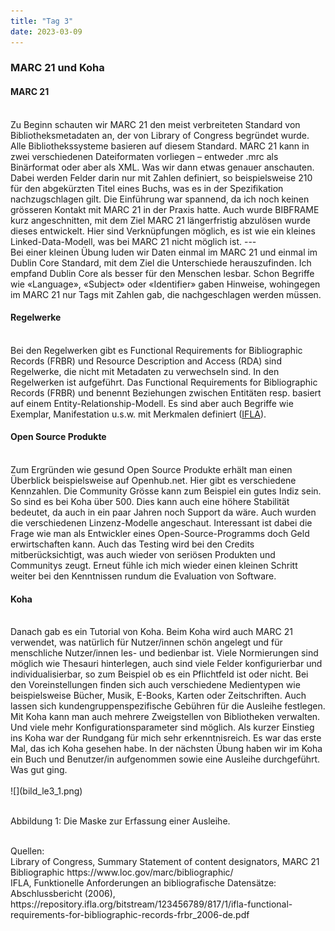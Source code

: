 ```yaml
---
title: "Tag 3"
date: 2023-03-09
---
```

### MARC 21 und Koha  
#### **MARC 21**  
<br>
Zu Beginn schauten wir MARC 21 den meist verbreiteten Standard von Bibliotheksmetadaten an, der von Library of Congress begründet wurde. Alle Bibliothekssysteme basieren auf diesem Standard. MARC 21 kann in zwei verschiedenen Dateiformaten vorliegen – entweder .mrc als Binärformat oder aber als XML. Was wir dann etwas genauer anschauten. Dabei werden Felder darin nur mit Zahlen definiert, so beispielsweise 210 für den abgekürzten Titel eines Buchs, was es in der Spezifikation nachzugschlagen gilt. Die Einführung war spannend, da ich noch keinen grösseren Kontakt mit MARC 21 in der Praxis hatte. 
Auch wurde BIBFRAME kurz angeschnitten, mit dem Ziel MARC 21 längerfristig abzulösen wurde dieses entwickelt. Hier sind Verknüpfungen möglich, es ist wie ein kleines Linked-Data-Modell, was bei MARC 21 nicht möglich ist. 
---
<br>
Bei einer kleinen Übung luden wir Daten einmal im MARC 21 und einmal im Dublin Core Standard, mit dem Ziel die Unterschiede herauszufinden. Ich empfand Dublin Core als besser für den Menschen lesbar. Schon Begriffe wie «Language», «Subject» oder «Identifier» gaben Hinweise, wohingegen im MARC 21 nur Tags mit Zahlen gab, die nachgeschlagen werden müssen. 
<br>
<h4><b>Regelwerke</b></h4>
<br>
Bei den Regelwerken gibt es Functional Requirements for Bibliographic Records (FRBR) und Resource Description and Access (RDA) sind Regelwerke, die nicht mit Metadaten zu verwechseln sind. In den Regelwerken ist aufgeführt. Das Functional Requirements for Bibliographic Records (FRBR) und benennt Beziehungen zwischen Entitäten resp. basiert auf einem Entity-Relationship-Modell. Es sind aber auch Begriffe wie Exemplar, Manifestation u.s.w. mit Merkmalen definiert (<a href="https://repository.ifla.org/bitstream/123456789/817/1/ifla-functional-requirements-for-bibliographic-records-frbr_2006-de.pdf">IFLA</a>). 
<br>
<h4><b>Open Source Produkte</b></h4>
<br>
Zum Ergründen wie gesund Open Source Produkte erhält man einen Überblick beispielsweise auf Openhub.net. Hier gibt es verschiedene Kennzahlen. Die Community Grösse kann zum Beispiel ein gutes Indiz sein. So sind es bei Koha über 500. Dies kann auch eine höhere Stabilität bedeutet, da auch in ein paar Jahren noch Support da wäre. Auch wurden die verschiedenen Linzenz-Modelle angeschaut. Interessant ist dabei die Frage wie man als Entwickler eines Open-Source-Programms doch Geld erwirtschaften kann. Auch das Testing wird bei den Credits mitberücksichtigt, was auch wieder von seriösen Produkten und Communitys zeugt. Erneut fühle ich mich wieder einen kleinen Schritt weiter bei den Kenntnissen rundum die Evaluation von Software. 
<br>
 <h4><b>Koha</b></h4>
<br>
Danach gab es ein Tutorial von Koha. Beim Koha wird auch MARC 21 verwendet, was natürlich für Nutzer/innen schön angelegt und für menschliche Nutzer/innen les- und bedienbar ist. Viele Normierungen sind möglich wie Thesauri hinterlegen, auch sind viele Felder konfigurierbar und individualisierbar, so zum Beispiel ob es ein Pflichtfeld ist oder nicht. Bei den Voreinstellungen finden sich auch verschiedene Medientypen wie beispielsweise Bücher, Musik, E-Books, Karten oder Zeitschriften. Auch lassen sich kundengruppenspezifische Gebühren für die Ausleihe festlegen. Mit Koha kann man auch mehrere Zweigstellen von Bibliotheken verwalten. Und viele mehr Konfigurationsparameter sind möglich. Als kurzer Einstieg ins Koha war der Rundgang für mich sehr erkenntnisreich. Es war das erste Mal, das ich Koha gesehen habe. In der nächsten Übung haben wir im Koha ein Buch und Benutzer/in aufgenommen sowie eine Ausleihe durchgeführt. Was gut ging.
<br>
<br>
![](bild_le3_1.png)
<br>
<br>

Abbildung 1: Die Maske zur Erfassung einer Ausleihe.

<br>
Quellen: 
 <br>
Library of Congress, Summary Statement of content designators, MARC 21 Bibliographic https://www.loc.gov/marc/bibliographic/
<br>
IFLA, Funktionelle Anforderungen an bibliografische Datensätze: Abschlussbericht (2006), https://repository.ifla.org/bitstream/123456789/817/1/ifla-functional-requirements-for-bibliographic-records-frbr_2006-de.pdf

